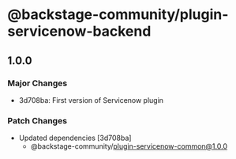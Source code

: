 # @backstage-community/plugin-servicenow-backend

## 1.0.0

### Major Changes

- 3d708ba: First version of Servicenow plugin

### Patch Changes

- Updated dependencies [3d708ba]
  - @backstage-community/plugin-servicenow-common@1.0.0
